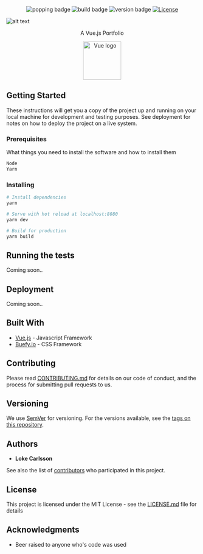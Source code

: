 <p align="center">
  <img alt="popping badge" src="https://img.shields.io/hackage-deps/v/lens.svg" />
    <img alt="build badge" src="https://img.shields.io/badge/build-never built-lightgrey.svg?style=flat-square" />
    <img alt="version badge" src="https://img.shields.io/badge/version-2.0.0-blue.svg?style=flat-square" />
  <a href="https://www.npmjs.com/package/vue"><img src="https://img.shields.io/npm/l/vue.svg" alt="License"></a>
</p>
<p align="center">

![alt text](https://raw.githubusercontent.com/LokeCarlsson/lokecarlsson/master/src/assets/img/logo.png)
</p>
<p align="center">A Vue.js Portfolio</p>

<p align="center"><a href="https://vuejs.org" target="_blank"><img width="100" src="https://vuejs.org/images/logo.png" alt="Vue logo"></a></p>

## Getting Started

These instructions will get you a copy of the project up and running on your local machine for development and testing purposes. See deployment for notes on how to deploy the project on a live system.

### Prerequisites

What things you need to install the software and how to install them

``` bash
Node
Yarn
```

### Installing



``` bash
# Install dependencies
yarn

# Serve with hot reload at localhost:8080
yarn dev

# Build for production
yarn build
```

## Running the tests

Coming soon..

## Deployment

Coming soon..

## Built With

* [Vue.js](https://vuejs.org/) - Javascript Framework
* [Buefy.io](https://buefy.github.io/#/) - CSS Framework

## Contributing

Please read [CONTRIBUTING.md](https://github.com/LokeCarlsson/lokecarlsson/blob/master/CONTRIBUTING) for details on our code of conduct, and the process for submitting pull requests to us.

## Versioning

We use [SemVer](http://semver.org/) for versioning. For the versions available, see the [tags on this repository](https://github.com/your/project/tags). 

## Authors

* **Loke Carlsson**

See also the list of [contributors](https://github.com/your/project/contributors) who participated in this project.

## License

This project is licensed under the MIT License - see the [LICENSE.md](LICENSE.md) file for details

## Acknowledgments

* Beer raised to anyone who's code was used
